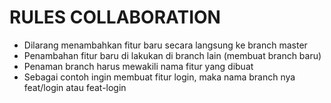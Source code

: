 # RULES COLLABORATION

* Dilarang menambahkan fitur baru secara langsung ke branch master
* Penambahan fitur baru di lakukan di branch lain (membuat branch baru)
* Penaman branch harus mewakili nama fitur yang dibuat
* Sebagai contoh ingin membuat fitur login, maka nama branch nya feat/login atau feat-login